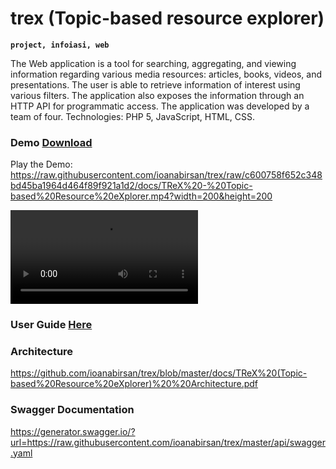 # trex (Topic-based resource explorer)

**`project, infoiasi, web`**

The Web application is a tool for searching, aggregating, and viewing information regarding
various media resources: articles, books, videos, and presentations. The user is able to retrieve
information of interest using various filters. The application also exposes the information
through an HTTP API for programmatic access. The application was developed by a team of
four. Technologies: PHP 5, JavaScript, HTML, CSS.

### Demo [Download](https://github.com/ioanabirsan/trex/blob/master/demo/TReX%20-%20Topic-based%20Resource%20eXplorer.mp4)
Play the Demo:
https://raw.githubusercontent.com/ioanabirsan/trex/raw/c600758f652c348bd45ba1964d464f89f921a1d2/docs/TReX%20-%20Topic-based%20Resource%20eXplorer.mp4?width=200&height=200

<video src="https://raw.githubusercontent.com/ioanabirsan/trex/raw/c600758f652c348bd45ba1964d464f89f921a1d2/docs/TReX%20-%20Topic-based%20Resource%20eXplorer.mp4">Test</video>

### User Guide [Here](https://github.com/ioanabirsan/trex/blob/master/user-guide-scholarly-html/index.html)

### Architecture
https://github.com/ioanabirsan/trex/blob/master/docs/TReX%20(Topic-based%20Resource%20eXplorer)%20%20Architecture.pdf

### Swagger Documentation
https://generator.swagger.io/?url=https://raw.githubusercontent.com/ioanabirsan/trex/master/api/swagger.yaml
